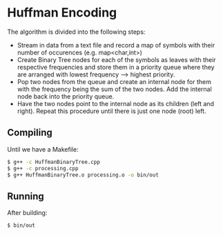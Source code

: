 # Huffman Encoding

The algorithm is divided into the following steps:
- Stream in data from a text file and record a map of symbols with their number of occurences (e.g. map<char,int>)
- Create Binary Tree nodes for each of the symbols as leaves with their respective frequencies and store them
in a priority queue where they are arranged with lowest frequency --> highest priority.
- Pop two nodes from the queue and create an internal node for them with the frequency being the sum of the two
nodes. Add the internal node back into the priority queue.
- Have the two nodes point to the internal node as its children (left and right). Repeat this procedure until there is just one node (root) left.

## Compiling
Until we have a Makefile:
```sh
$ g++ -c HuffmanBinaryTree.cpp
$ g++ -c processing.cpp
$ g++ HuffmanBinaryTree.o processing.o -o bin/out
```

## Running
After building:
```sh
$ bin/out
```